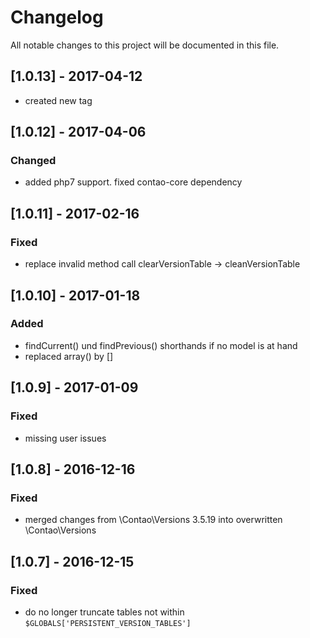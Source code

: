 # Changelog
All notable changes to this project will be documented in this file.

## [1.0.13] - 2017-04-12
- created new tag

## [1.0.12] - 2017-04-06

### Changed
- added php7 support. fixed contao-core dependency

## [1.0.11] - 2017-02-16

### Fixed
- replace invalid method call clearVersionTable -> cleanVersionTable

## [1.0.10] - 2017-01-18

### Added
- findCurrent() und findPrevious() shorthands if no model is at hand
- replaced array() by []

## [1.0.9] - 2017-01-09

### Fixed
- missing user issues

## [1.0.8] - 2016-12-16

### Fixed
- merged changes from \Contao\Versions 3.5.19 into overwritten \Contao\Versions

## [1.0.7] - 2016-12-15

### Fixed
- do no longer truncate tables not within `$GLOBALS['PERSISTENT_VERSION_TABLES']`
